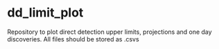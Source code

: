 # dd_limit_plot

Repository to plot direct detection upper limits, projections and one day discoveries. 
All files should be stored as .csvs

